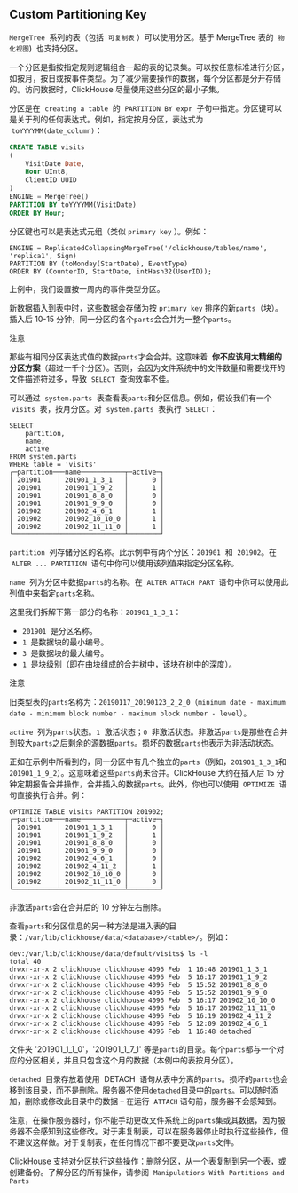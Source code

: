 ## Custom Partitioning Key

`MergeTree`  系列的表（包括  `可复制表` ）可以使用分区。基于 MergeTree 表的  `物化视图`)  也支持分区。

一个分区是指按指定规则逻辑组合一起的表的记录集。可以按任意标准进行分区，如按月，按日或按事件类型。为了减少需要操作的数据，每个分区都是分开存储的。访问数据时，ClickHouse 尽量使用这些分区的最小子集。

分区是在  `creating a table`  的  `PARTITION BY expr`  子句中指定。分区键可以是关于列的任何表达式。例如，指定按月分区，表达式为  `toYYYYMM(date_column)`：

```sql
CREATE TABLE visits
(
    VisitDate Date, 
    Hour UInt8, 
    ClientID UUID
)
ENGINE = MergeTree()
PARTITION BY toYYYYMM(VisitDate)
ORDER BY Hour;
```

分区键也可以是表达式元组（类似 `primary key` ）。例如：

```log
ENGINE = ReplicatedCollapsingMergeTree('/clickhouse/tables/name', 'replica1', Sign)
PARTITION BY (toMonday(StartDate), EventType)
ORDER BY (CounterID, StartDate, intHash32(UserID));
```

上例中，我们设置按一周内的事件类型分区。

新数据插入到表中时，这些数据会存储为按 `primary key` 排序的新`parts`（块）。插入后 10-15 分钟，同一分区的各个`parts`会合并为一整个`parts`。

注意

那些有相同分区表达式值的数据`parts`才会合并。这意味着  **你不应该用太精细的分区方案**（超过一千个分区）。否则，会因为文件系统中的文件数量和需要找开的文件描述符过多，导致  `SELECT`  查询效率不佳。

可以通过  `system.parts`  表查看表`parts`和分区信息。例如，假设我们有一个  `visits`  表，按月分区。对  `system.parts`  表执行  `SELECT`：

```log
SELECT 
    partition,
    name, 
    active
FROM system.parts 
WHERE table = 'visits'
┌─partition─┬─name───────────┬─active─┐
│ 201901    │ 201901_1_3_1   │      0 │
│ 201901    │ 201901_1_9_2   │      1 │
│ 201901    │ 201901_8_8_0   │      0 │
│ 201901    │ 201901_9_9_0   │      0 │
│ 201902    │ 201902_4_6_1   │      1 │
│ 201902    │ 201902_10_10_0 │      1 │
│ 201902    │ 201902_11_11_0 │      1 │
└───────────┴────────────────┴────────┘
```

`partition`  列存储分区的名称。此示例中有两个分区：`201901`  和  `201902`。在  `ALTER ... PARTITION`  语句中你可以使用该列值来指定分区名称。

`name`  列为分区中数据`parts`的名称。在  `ALTER ATTACH PART`  语句中你可以使用此列值中来指定`parts`名称。

这里我们拆解下第一部分的名称：`201901_1_3_1`：

- `201901`  是分区名称。
- `1`  是数据块的最小编号。
- `3`  是数据块的最大编号。
- `1`  是块级别（即在由块组成的合并树中，该块在树中的深度）。

注意

旧类型表的`parts`名称为：`20190117_20190123_2_2_0`（`minimum date - maximum date - minimum block number - maximum block number - level`）。

`active`  列为`parts`状态。`1`  激活状态；`0`  非激活状态。非激活`parts`是那些在合并到较大`parts`之后剩余的源数据`parts`。损坏的数据`parts`也表示为非活动状态。

正如在示例中所看到的，同一分区中有几个独立的`parts`（例如，`201901_1_3_1`和`201901_1_9_2`）。这意味着这些`parts`尚未合并。ClickHouse 大约在插入后 15 分钟定期报告合并操作，合并插入的数据`parts`。此外，你也可以使用  `OPTIMIZE`  语句直接执行合并。例：

```log
OPTIMIZE TABLE visits PARTITION 201902;
┌─partition─┬─name───────────┬─active─┐
│ 201901    │ 201901_1_3_1   │      0 │
│ 201901    │ 201901_1_9_2   │      1 │
│ 201901    │ 201901_8_8_0   │      0 │
│ 201901    │ 201901_9_9_0   │      0 │
│ 201902    │ 201902_4_6_1   │      0 │
│ 201902    │ 201902_4_11_2  │      1 │
│ 201902    │ 201902_10_10_0 │      0 │
│ 201902    │ 201902_11_11_0 │      0 │
└───────────┴────────────────┴────────┘
```

非激活`parts`会在合并后的 10 分钟左右删除。

查看`parts`和分区信息的另一种方法是进入表的目录：`/var/lib/clickhouse/data/<database>/<table>/`。例如：

```log
dev:/var/lib/clickhouse/data/default/visits$ ls -l
total 40
drwxr-xr-x 2 clickhouse clickhouse 4096 Feb  1 16:48 201901_1_3_1
drwxr-xr-x 2 clickhouse clickhouse 4096 Feb  5 16:17 201901_1_9_2
drwxr-xr-x 2 clickhouse clickhouse 4096 Feb  5 15:52 201901_8_8_0
drwxr-xr-x 2 clickhouse clickhouse 4096 Feb  5 15:52 201901_9_9_0
drwxr-xr-x 2 clickhouse clickhouse 4096 Feb  5 16:17 201902_10_10_0
drwxr-xr-x 2 clickhouse clickhouse 4096 Feb  5 16:17 201902_11_11_0
drwxr-xr-x 2 clickhouse clickhouse 4096 Feb  5 16:19 201902_4_11_2
drwxr-xr-x 2 clickhouse clickhouse 4096 Feb  5 12:09 201902_4_6_1
drwxr-xr-x 2 clickhouse clickhouse 4096 Feb  1 16:48 detached
```

文件夹 '201901_1_1_0'，'201901_1_7_1' 等是`parts`的目录。每个`parts`都与一个对应的分区相关，并且只包含这个月的数据（本例中的表按月分区）。

`detached`  目录存放着使用  DETACH  语句从表中分离的`parts`。损坏的`parts`也会移到该目录，而不是删除。服务器不使用`detached`目录中的`parts`。可以随时添加，删除或修改此目录中的数据 – 在运行  `ATTACH` 语句前，服务器不会感知到。

注意，在操作服务器时，你不能手动更改文件系统上的`parts`集或其数据，因为服务器不会感知到这些修改。对于非复制表，可以在服务器停止时执行这些操作，但不建议这样做。对于复制表，在任何情况下都不要更改`parts`文件。

ClickHouse 支持对分区执行这些操作：删除分区，从一个表复制到另一个表，或创建备份。了解分区的所有操作，请参阅  `Manipulations With Partitions and Parts`
